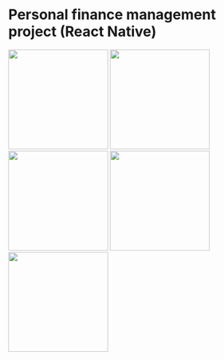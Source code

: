 # Personal finance management project (React Native)
<div>
  <img src="https://user-images.githubusercontent.com/57450224/224223208-e76a7e5c-5301-4355-afd7-17a84597b9d3.png" width="200" >
  <img src="https://user-images.githubusercontent.com/57450224/224211811-ba39c693-78f0-4ec7-9c7b-92dc06783e65.png" width="200" >
  <img src="https://user-images.githubusercontent.com/57450224/224211823-fdfa9f8d-61ee-4d46-b0a0-dddf4a6d66f4.png" width="200" >
  <img src="https://user-images.githubusercontent.com/57450224/224211833-f35335e5-67d1-4ab2-ab34-432511765b9b.png" width="200" >
  <img src="https://user-images.githubusercontent.com/57450224/224211838-5361a0e9-70f6-4496-aeaa-ba51c2f37b34.png" width="200" >
</div
